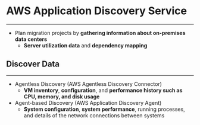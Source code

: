 # AWS Application Discovery Service
---

* Plan migration projects by **gathering information about on-premises data centers**
	* **Server utilization data** and **dependency mapping**

## Discover Data
---

* Agentless Discovery (AWS Agentless Discovery Connector) 
	* **VM inventory**, **configuration**, and **performance history such as CPU, memory, and disk usage**
* Agent-based Discovery (AWS Application Discovery Agent) 
	* **System configuration**, **system performance**, running processes, and details of the network connections between systems